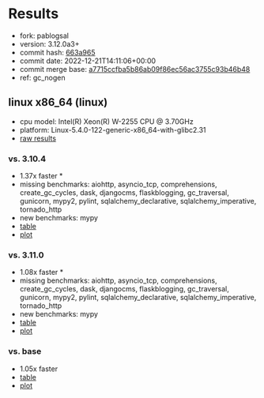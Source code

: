 # Results

- fork: pablogsal
- version: 3.12.0a3+
- commit hash: [663a965](https://github.com/pablogsal/cpython/commit/663a965)
- commit date: 2022-12-21T14:11:06+00:00
- commit merge base: [a7715ccfba5b86ab09f86ec56ac3755c93b46b48](https://github.com/pablogsal/cpython/commit/a7715ccfba5b86ab09f86ec56ac3755c93b46b48)
- ref: gc_nogen

## linux x86_64 (linux)

- cpu model: Intel(R) Xeon(R) W-2255 CPU @ 3.70GHz
- platform: Linux-5.4.0-122-generic-x86_64-with-glibc2.31
- [raw results](bm-20221221-linux-x86_64-pablogsal-gc_nogen-3.12.0a3%2B-663a965.json)

### vs. 3.10.4

- 1.37x faster \*
- missing benchmarks: aiohttp, asyncio_tcp, comprehensions, create_gc_cycles, dask, djangocms, flaskblogging, gc_traversal, gunicorn, mypy2, pylint, sqlalchemy_declarative, sqlalchemy_imperative, tornado_http
- new benchmarks: mypy
- [table](bm-20221221-linux-x86_64-pablogsal-gc_nogen-3.12.0a3%2B-663a965-vs-3.10.4.md)
- [plot](bm-20221221-linux-x86_64-pablogsal-gc_nogen-3.12.0a3%2B-663a965-vs-3.10.4.png)

### vs. 3.11.0

- 1.08x faster \*
- missing benchmarks: aiohttp, asyncio_tcp, comprehensions, create_gc_cycles, dask, djangocms, flaskblogging, gc_traversal, gunicorn, mypy2, pylint, sqlalchemy_declarative, sqlalchemy_imperative, tornado_http
- new benchmarks: mypy
- [table](bm-20221221-linux-x86_64-pablogsal-gc_nogen-3.12.0a3%2B-663a965-vs-3.11.0.md)
- [plot](bm-20221221-linux-x86_64-pablogsal-gc_nogen-3.12.0a3%2B-663a965-vs-3.11.0.png)

### vs. base

- 1.05x faster
- [table](bm-20221221-linux-x86_64-pablogsal-gc_nogen-3.12.0a3%2B-663a965-vs-base.md)
- [plot](bm-20221221-linux-x86_64-pablogsal-gc_nogen-3.12.0a3%2B-663a965-vs-base.png)

